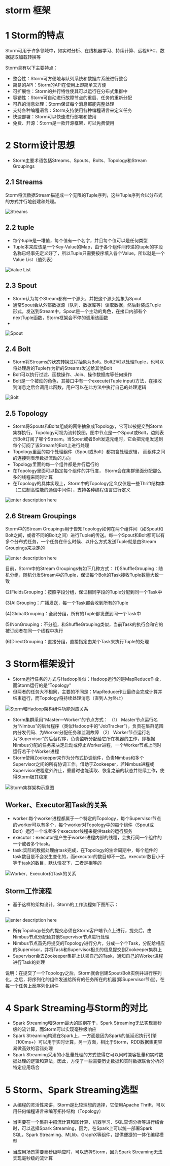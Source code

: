 # storm 框架
# 1 Storm的特点
Storm可用于许多领域中，如实时分析、在线机器学习、持续计算、远程RPC、数据提取加载转换等

Storm具有以下主要特点：
- 整合性：Storm可方便地与队列系统和数据库系统进行整合
- 简易的API：Storm的API在使用上即简单又方便
- 可扩展性：Storm的并行特性使其可以运行在分布式集群中
- 容错性：Storm可自动进行故障节点的重启、任务的重新分配
- 可靠的消息处理：Storm保证每个消息都能完整处理
- 支持各种编程语言：Storm支持使用各种编程语言来定义任务
- 快速部署：Storm可以快速进行部署和使用
- 免费、开源：Storm是一款开源框架，可以免费使用

# 2 Storm设计思想
- Storm主要术语包括Streams、Spouts、Bolts、Topology和Stream Groupings
## 2.1 Streams
Storm将流数据Stream描述成一个无限的Tuple序列，这些Tuple序列会以分布式的方式并行地创建和处理。


![Streams][1]


## 2.2 tuple
- 每个tuple是一堆值，每个值有一个名字，并且每个值可以是任何类型
- Tuple本来应该是一个Key-Value的Map，由于各个组件间传递的tuple的字段名称已经事先定义好了，所以Tuple只需要按序填入各个Value，所以就是一个Value List（值列表）

![Value List][2]
## 2.3 Spout
- Storm认为每个Stream都有一个源头，并把这个源头抽象为Spout
- 通常Spout会从外部数据源（队列、数据库等）读取数据，然后封装成Tuple形式，发送到Stream中。Spout是一个主动的角色，在接口内部有个nextTuple函数，Storm框架会不停的调用该函数
- 
![Spout][3]

## 2.4 Bolt
- Storm将Streams的状态转换过程抽象为Bolt。Bolt即可以处理Tuple，也可以将处理后的Tuple作为新的Streams发送给其他Bolt
- Bolt可以执行过滤、函数操作、Join、操作数据库等任何操作
- Bolt是一个被动的角色，其接口中有一个execute(Tuple input)方法，在接收到消息之后会调用此函数，用户可以在此方法中执行自己的处理逻辑

![Bolt][4]

## 2.5 Topology
- Storm将Spouts和Bolts组成的网络抽象成Topology，它可以被提交到Storm集群执行。Topology可视为流转换图，图中节点是一个Spout或Bolt，边则表示Bolt订阅了哪个Stream。当Spout或者Bolt发送元组时，它会把元组发送到每个订阅了该Stream的Bolt上进行处理
- Topology里面的每个处理组件（Spout或Bolt）都包含处理逻辑， 而组件之间的连接则表示数据流动的方向
- Topology里面的每一个组件都是并行运行的
- 在Topology里面可以指定每个组件的并行度， Storm会在集群里面分配那么多的线程来同时计算
- 在Topology的具体实现上，Storm中的Topology定义仅仅是一些Thrift结构体（二进制高性能的通信中间件），支持各种编程语言进行定义

![enter description here][5]

## 2.6 Stream Groupings
Storm中的Stream Groupings用于告知Topology如何在两个组件间（如Spout和Bolt之间，或者不同的Bolt之间）进行Tuple的传送。每一个Spout和Bolt都可以有多个分布式任务，一个任务在什么时候、以什么方式发送Tuple就是由Stream Groupings来决定的

![enter description here][6]

目前，Storm中的Stream Groupings有如下几种方式：
(1)ShuffleGrouping：随机分组，随机分发Stream中的Tuple，保证每个Bolt的Task接收Tuple数量大致一致

(2)FieldsGrouping：按照字段分组，保证相同字段的Tuple分配到同一个Task中

(3)AllGrouping：广播发送，每一个Task都会收到所有的Tuple

(4)GlobalGrouping：全局分组，所有的Tuple都发送到同一个Task中

(5)NonGrouping：不分组，和ShuffleGrouping类似，当前Task的执行会和它的被订阅者在同一个线程中执行

(6)DirectGrouping：直接分组，直接指定由某个Task来执行Tuple的处理


# 3 Storm框架设计
- Storm运行任务的方式与Hadoop类似：Hadoop运行的是MapReduce作业，而Storm运行的是“Topology”
- 但两者的任务大不相同，主要的不同是：MapReduce作业最终会完成计算并结束运行，而Topology将持续处理消息（直到人为终止）


![Storm和Hadoop架构组件功能对应关系][7]

- Storm集群采用“Master—Worker”的节点方式：
（1） Master节点运行名为“Nimbus”的后台程序（类似Hadoop中的“JobTracker”），负责在集群范围内分发代码、为Worker分配任务和监测故障
（2） Worker节点运行名为“Supervisor”的后台程序，负责监听分配给它所在机器的工作，即根据Nimbus分配的任务来决定启动或停止Worker进程，一个Worker节点上同时运行若干个Worker进程
- Storm使用Zookeeper来作为分布式协调组件，负责Nimbus和多个Supervisor之间的所有协调工作。借助于Zookeeper，若Nimbus进程或Supervisor进程意外终止，重启时也能读取、恢复之前的状态并继续工作，使得Storm极其稳定

![Storm集群架构示意图][8]

## Worker、Executor和Task的关系
- worker:每个worker进程都属于一个特定的Topology，每个Supervisor节点的worker可以有多个，每个worker对Topology中的每个组件（Spout或 Bolt）运行一个或者多个executor线程来提供task的运行服务
- executor：executor是产生于worker进程内部的线程，会执行同一个组件的一个或者多个task。
- task:实际的数据处理由task完成，在Topology的生命周期中，每个组件的task数目是不会发生变化的，而executor的数目却不一定。executor数目小于等于task的数目，默认情况下，二者是相等的

![Worker、Executor和Task的关系][9]

## Storm工作流程
- 基于这样的架构设计，Storm的工作流程如下图所示：
- 
![enter description here][10]

- 所有Topology任务的提交必须在Storm客户端节点上进行，提交后，由Nimbus节点分配给其他Supervisor节点进行处理
- Nimbus节点首先将提交的Topology进行分片，分成一个个Task，分配给相应的Supervisor，并将Task和Supervisor相关的信息提交到Zookeeper集群上
- Supervisor会去Zookeeper集群上认领自己的Task，通知自己的Worker进程进行Task的处理

说明：在提交了一个Topology之后，Storm就会创建Spout/Bolt实例并进行序列化。之后，将序列化的组件发送给所有的任务所在的机器(即Supervisor节点)，在每一个任务上反序列化组件

# 4 Spark Streaming与Storm的对比
- Spark Streaming和Storm最大的区别在于，Spark Streaming无法实现毫秒级的流计算，而Storm可以实现毫秒级响应
- Spark Streaming构建在Spark上，一方面是因为Spark的低延迟执行引擎（100ms+）可以用于实时计算，另一方面，相比于Storm，RDD数据集更容易做高效的容错处理
- Spark Streaming采用的小批量处理的方式使得它可以同时兼容批量和实时数据处理的逻辑和算法，因此，方便了一些需要历史数据和实时数据联合分析的特定应用场合

# 5 Storm、Spark Streaming选型
- 从编程的灵活性来讲，Storm是比较理想的选择，它使用Apache Thrift，可以用任何编程语言来编写拓扑结构（Topology）
- 当需要在一个集群中把流计算和图计算、机器学习、SQL查询分析等进行结合时，可以选择Spark Streaming，因为，在Spark上可以统一部署Spark SQL，Spark Streaming、MLlib，GraphX等组件，提供便捷的一体化编程模型
- 当应用场景需要毫秒级响应时，可以选择Storm，因为Spark Streaming无法实现毫秒级的流计算

  [1]: ./images/1508294473965.jpg
  [2]: ./images/1508294569869.jpg
  [3]: ./images/1508294704398.jpg
  [4]: ./images/1508294871536.jpg
  [5]: ./images/1508295518783.jpg
  [6]: ./images/1508295552998.jpg
  [7]: ./images/1508295866173.jpg
  [8]: ./images/1508296082262.jpg
  [9]: ./images/1508296208499.jpg
  [10]: ./images/1508296278042.jpg